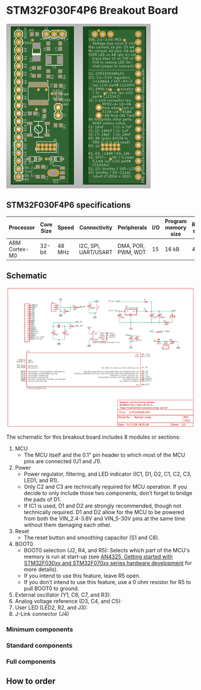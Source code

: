 # STM32F030F4P6 Breakout Board
![](https://github.com/nathancharlesjones/STM32F030F4P6-breakout-board/blob/master/STM32F030F4P6_PCB.png)

## STM32F030F4P6 specifications
|Processor|Core Size|Speed|Connectivity|Peripherals|I/O|Program memory size|RAM size|Data converters|
|---|---|---|---|---|---|---|---|---|
|ARM Cortex-M0|32-bit|48 MHz|I2C, SPI, UART/USART|DMA, POR, PWM, WDT|15|16 kB|4 kB|ADC: 11x 12-bit|

## Schematic
![](https://github.com/nathancharlesjones/STM32F030F4P6-breakout-board/blob/master/STM32F030F4P6_Schematic.png)

The schematic for this breakout board includes 8 modules or sections:
1. MCU
   - The MCU itself and the 0.1" pin header to which most of the MCU pins are connected (U1 and J1).
2. Power 
   - Power regulator, filtering, and LED indicator (IC1, D1, D2, C1, C2, C3, LED1, and R1).
   - Only C2 and C3 are technically required for MCU operation. If you decide to only include those two components, don't forget to bridge the pads of D1.
   - If IC1 is used, D1 and D2 are strongly recommended, though not technically required. D1 and D2 allow for the MCU to be powered from both the VIN_2.4-3.6V and VIN_5-30V pins at the same time without them damaging each other.
3. Reset
   - The reset button and smoothing capacitor (S1 and C8).
4. BOOT0
   - BOOT0 selection (J2, R4, and R5): Selects which part of the MCU's memory is run at start-up (see [AN4325, Getting started with STM32F030xx and STM32F070xx series
 hardware development](https://www.st.com/content/ccc/resource/technical/document/application_note/91/66/2d/8c/f9/b5/47/55/DM00089834.pdf/files/DM00089834.pdf/jcr:content/translations/en.DM00089834.pdf) for more details).
   - If you intend to use this feature, leave R5 open.
   - If you don't intend to use this feature, use a 0 ohm resistor for R5 to pull BOOT0 to ground.
5. External oscillator (Y1, C6, C7, and R3):
6. Analog voltage reference (D3, C4, and C5):
7. User LED (LED2, R2, and J3):
8. J-Link connector (J4)

### Minimum components


### Standard components

### Full components

## How to order

